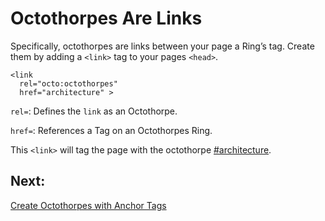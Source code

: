 # Octothorpes Are Links

Specifically, octothorpes are links between your page a Ring’s tag. Create them by adding a `<link>` tag to your pages `<head>`.

```
<link 
  rel="octo:octothorpes"
  href="architecture" >
```

`rel=`: Defines the `link` as an Octothorpe.

`href=`: References a Tag on an Octothorpes Ring.

This `<link>` will tag the page with the octothorpe [#architecture](/~/architecture).

## Next:
[Create Octothorpes with Anchor Tags](/docs/anchor-tag)
